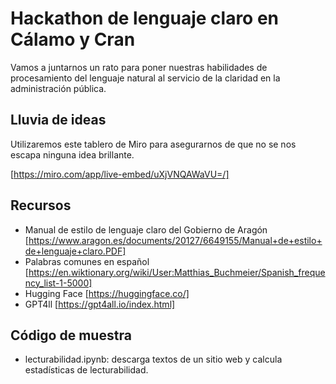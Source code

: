 # Hackathon de lenguaje claro en Cálamo y Cran
Vamos a juntarnos un rato para poner nuestras habilidades de procesamiento del lenguaje natural al servicio de la claridad en la administración pública. 

## Lluvia de ideas

Utilizaremos este tablero de Miro para asegurarnos de que no se nos escapa ninguna idea brillante.

[https://miro.com/app/live-embed/uXjVNQAWaVU=/]

## Recursos
* Manual de estilo de lenguaje claro del Gobierno de Aragón [https://www.aragon.es/documents/20127/6649155/Manual+de+estilo+de+lenguaje+claro.PDF]
* Palabras comunes en español [https://en.wiktionary.org/wiki/User:Matthias_Buchmeier/Spanish_frequency_list-1-5000]
* Hugging Face [https://huggingface.co/]
* GPT4ll [https://gpt4all.io/index.html]

## Código de muestra
* lecturabilidad.ipynb: descarga textos de un sitio web y calcula estadísticas de lecturabilidad.

